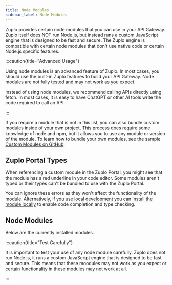 ```yaml
---
title: Node Modules
sidebar_label: Node Modules
---
```


Zuplo provides certain node modules that you can use in your API Gateway. Zuplo
itself does NOT run Node.js, but instead runs a custom JavaScript engine that is
designed to be fast and secure. The Zuplo engine is compatible with certain node
modules that don't use native code or certain Node.js specific features.

:::caution{title="Advanced Usage"}

Using node modules is an advanced feature of Zuplo. In most cases, you should
use the built-in Zuplo features to build your API Gateway. Node modules are not
fully tested and may not work as you expect.

Instead of using node modules, we recommend calling APIs directly using fetch.
In most cases, it is easy to have ChatGPT or other AI tools write the code
required to call an API.

:::

If you require a module that is not in this list, you can also bundle custom
modules inside of your own project. This process does require some knowledge of
node and npm, but it allows you to use any module or version of the module. To
learn how to bundle your own modules, see the sample
<a href="https://github.com/zuplo/zuplo/tree/main/examples/custom-module">Custom
Modules on GitHub</a>.

## Zuplo Portal Types

When referencing a custom module in the Zuplo Portal, you might see that the
module has a red underline in your code editor. Some modules aren't typed or
their types can't be bundled to use with the Zuplo Portal.

You can ignore these errors as they won't affect the functionality of the
module. Alternatively, if you use
[local development](../articles/local-development.mdx) you can
[install the module locally](../articles/local-development-installing-packages.md)
to enable code completion and type checking.

## Node Modules

Below are the currently installed modules.

:::caution{title="Test Carefully"}

It is important to test your use of any node module carefully. Zuplo does not
run Node.js, it runs a custom JavaScript engine that is designed to be fast and
secure. This means that these moodules may not work as you expect or certain
functionality in these modules may not work at all.

:::

<BundlesTable />

